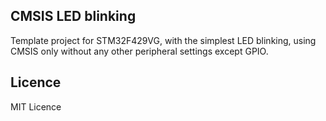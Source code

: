 ## CMSIS LED blinking
Template project for STM32F429VG, with the simplest LED blinking,
using CMSIS only without any other peripheral settings except GPIO.

## Licence
MIT Licence
